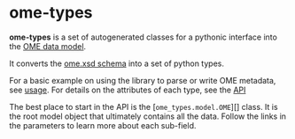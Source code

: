 # ome-types

**ome-types** is a set of autogenerated classes for a pythonic interface into
the [OME data model](http://www.openmicroscopy.org/Schemas/OME/2016-06).

It converts the [ome.xsd
schema](https://www.openmicroscopy.org/Schemas/OME/2016-06/ome.xsd) into a set
of python types.

For a basic example on using the library to parse or write OME metadata, see
[usage](usage.md). For details on the attributes of each type, see the
[API](./API/ome_types.md)

The best place to start in the API is the [`ome_types.model.OME`][] class. It is
the root model object that ultimately contains all the data. Follow the links in
the parameters to learn more about each sub-field.
